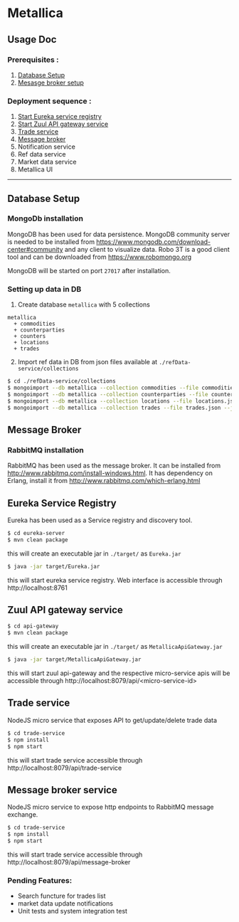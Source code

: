 # Metallica

## Usage Doc

### Prerequisites :
1. [Database Setup](#mongo)
2. [Mesasge broker setup](#ampq)

### Deployment sequence :
1. [Start Eureka service registry](#eureka)
2. [Start Zuul API gateway service](#zuul)
3. [Trade service](#trade-service)
4. [Message broker](#message-broker)
5. Notification service
6. Ref data service
7. Market data service
8. Metallica UI

* * *
<a name="mongo"></a> 
## Database Setup
### MongoDb installation
MongoDB has been used for data persistence. MongoDB community server is needed to be installed from https://www.mongodb.com/download-center#community and any client to visualize data. Robo 3T is a good client tool and can be downloaded from https://www.robomongo.org

MongoDB will be started on port `27017` after installation.

### Setting up data in DB
1. Create database `metallica` with 5 collections 
```
metallica
  + commodities
  + counterparties
  + counters
  + locations
  + trades  
```
2. Import ref data in DB from json files available at `./refData-service/collections`
```sh
$ cd ./refData-service/collections
$ mongoimport --db metallica --collection commodities --file commodities.json --jsonArray
$ mongoimport --db metallica --collection counterparties --file counterparties.json --jsonArray
$ mongoimport --db metallica --collection locations --file locations.json --jsonArray
$ mongoimport --db metallica --collection trades --file trades.json --jsonArray
```



<a name="ampq"></a>
## Message Broker
### RabbitMQ installation
RabbitMQ has been used as the message broker. It can be installed from http://www.rabbitmq.com/install-windows.html. It has dependency on Erlang, install it from http://www.rabbitmq.com/which-erlang.html




<a name="eureka"></a> 
## Eureka Service Registry
Eureka has been used as a Service registry and discovery tool.
```sh
$ cd eureka-server
$ mvn clean package
```

this will create an executable jar in `./target/` as `Eureka.jar`

```sh
$ java -jar target/Eureka.jar
```

this will start eureka service registry. Web interface is accessible through http://localhost:8761



<a name="zuul"></a> 
## Zuul API gateway service
```sh
$ cd api-gateway
$ mvn clean package
```

this will create an executable jar in `./target/` as `MetallicaApiGateway.jar`

```sh
$ java -jar target/MetallicaApiGateway.jar
```
this will start zuul api-gateway and the respective micro-service apis will be accessible through http://localhost:8079/api/\<micro-service-id\>



<a name="trade-service"></a> 
## Trade service
NodeJS micro service that exposes API to get/update/delete trade data

```sh
$ cd trade-service
$ npm install
$ npm start
```
this will start trade service accessible through http://localhost:8079/api/trade-service


<a name="message-broker"></a> 
## Message broker service
NodeJS micro service to expose http endpoints to RabbitMQ message exchange.
```sh
$ cd trade-service
$ npm install
$ npm start
```
this will start trade service accessible through http://localhost:8079/api/message-broker



### Pending Features:
  - Search functure for trades list
  - market data update notifications
  - Unit tests and system integration test
